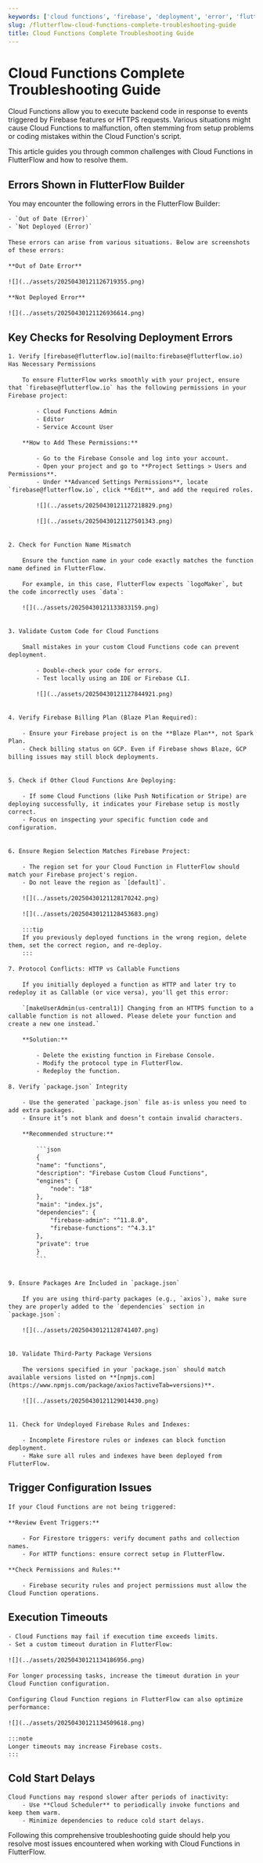 ```yaml
---
keywords: ['cloud functions', 'firebase', 'deployment', 'error', 'flutterflow']
slug: /flutterflow-cloud-functions-complete-troubleshooting-guide
title: Cloud Functions Complete Troubleshooting Guide
---
```


# Cloud Functions Complete Troubleshooting Guide

Cloud Functions allow you to execute backend code in response to events triggered by Firebase features or HTTPS requests. Various situations might cause Cloud Functions to malfunction, often stemming from setup problems or coding mistakes within the Cloud Function's script.

This article guides you through common challenges with Cloud Functions in FlutterFlow and how to resolve them.

## Errors Shown in FlutterFlow Builder

You may encounter the following errors in the FlutterFlow Builder:

    - `Out of Date (Error)`
    - `Not Deployed (Error)`

    These errors can arise from various situations. Below are screenshots of these errors:

    **Out of Date Error**

    ![](../assets/20250430121126719355.png)

    **Not Deployed Error**

    ![](../assets/20250430121126936614.png)


## Key Checks for Resolving Deployment Errors

    1. Verify [firebase@flutterflow.io](mailto:firebase@flutterflow.io) Has Necessary Permissions

        To ensure FlutterFlow works smoothly with your project, ensure that `firebase@flutterflow.io` has the following permissions in your Firebase project:

            - Cloud Functions Admin
            - Editor
            - Service Account User

        **How to Add These Permissions:**

            - Go to the Firebase Console and log into your account.
            - Open your project and go to **Project Settings > Users and Permissions**.
            - Under **Advanced Settings Permissions**, locate `firebase@flutterflow.io`, click **Edit**, and add the required roles.

            ![](../assets/20250430121127218829.png)

            ![](../assets/20250430121127501343.png)


    2. Check for Function Name Mismatch

        Ensure the function name in your code exactly matches the function name defined in FlutterFlow.

        For example, in this case, FlutterFlow expects `logoMaker`, but the code incorrectly uses `data`:

        ![](../assets/20250430121133833159.png)


    3. Validate Custom Code for Cloud Functions

        Small mistakes in your custom Cloud Functions code can prevent deployment.

            - Double-check your code for errors.
            - Test locally using an IDE or Firebase CLI.

            ![](../assets/20250430121127844921.png)


    4. Verify Firebase Billing Plan (Blaze Plan Required):

        - Ensure your Firebase project is on the **Blaze Plan**, not Spark Plan.
        - Check billing status on GCP. Even if Firebase shows Blaze, GCP billing issues may still block deployments.


    5. Check if Other Cloud Functions Are Deploying: 

        - If some Cloud Functions (like Push Notification or Stripe) are deploying successfully, it indicates your Firebase setup is mostly correct.
        - Focus on inspecting your specific function code and configuration.


    6. Ensure Region Selection Matches Firebase Project:

        - The region set for your Cloud Function in FlutterFlow should match your Firebase project's region.
        - Do not leave the region as `[default]`.

        ![](../assets/20250430121128170242.png)

        ![](../assets/20250430121128453683.png)

        :::tip
        If you previously deployed functions in the wrong region, delete them, set the correct region, and re-deploy.
        :::

    7. Protocol Conflicts: HTTP vs Callable Functions

        If you initially deployed a function as HTTP and later try to redeploy it as Callable (or vice versa), you'll get this error:

        `[makeUserAdmin(us-central1)] Changing from an HTTPS function to a callable function is not allowed. Please delete your function and create a new one instead.`

        **Solution:**

            - Delete the existing function in Firebase Console.
            - Modify the protocol type in FlutterFlow.
            - Redeploy the function.

    8. Verify `package.json` Integrity

        - Use the generated `package.json` file as-is unless you need to add extra packages.
        - Ensure it’s not blank and doesn’t contain invalid characters.

        **Recommended structure:**

            ```json
            {
            "name": "functions",
            "description": "Firebase Custom Cloud Functions",
            "engines": {
                "node": "18"
            },
            "main": "index.js",
            "dependencies": {
                "firebase-admin": "^11.8.0",
                "firebase-functions": "^4.3.1"
            },
            "private": true
            }
            ```


    9. Ensure Packages Are Included in `package.json`

        If you are using third-party packages (e.g., `axios`), make sure they are properly added to the `dependencies` section in `package.json`:

        ![](../assets/20250430121128741407.png)


    10. Validate Third-Party Package Versions

        The versions specified in your `package.json` should match available versions listed on **[npmjs.com](https://www.npmjs.com/package/axios?activeTab=versions)**.

        ![](../assets/20250430121129014430.png)


    11. Check for Undeployed Firebase Rules and Indexes:

        - Incomplete Firestore rules or indexes can block function deployment.
        - Make sure all rules and indexes have been deployed from FlutterFlow.


## Trigger Configuration Issues

    If your Cloud Functions are not being triggered:

    **Review Event Triggers:**

        - For Firestore triggers: verify document paths and collection names.
        - For HTTP functions: ensure correct setup in FlutterFlow.

    **Check Permissions and Rules:**

        - Firebase security rules and project permissions must allow the Cloud Function operations.

## Execution Timeouts

    - Cloud Functions may fail if execution time exceeds limits.
    - Set a custom timeout duration in FlutterFlow:

    ![](../assets/20250430121134186956.png)

    For longer processing tasks, increase the timeout duration in your Cloud Function configuration.

    Configuring Cloud Function regions in FlutterFlow can also optimize performance:

    ![](../assets/20250430121134509618.png)

    :::note
    Longer timeouts may increase Firebase costs.
    :::

## Cold Start Delays

    Cloud Functions may respond slower after periods of inactivity:
        - Use **Cloud Scheduler** to periodically invoke functions and keep them warm.
        - Minimize dependencies to reduce cold start delays.

Following this comprehensive troubleshooting guide should help you resolve most issues encountered when working with Cloud Functions in FlutterFlow.
